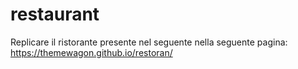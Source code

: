 # restaurant
Replicare il ristorante presente nel seguente nella seguente pagina: https://themewagon.github.io/restoran/ 

